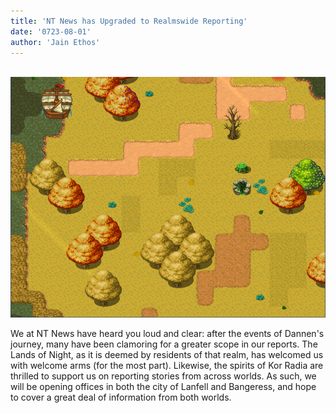 ```yaml
---
title: 'NT News has Upgraded to Realmswide Reporting'
date: '0723-08-01'
author: 'Jain Ethos'
---
```


‎
![Picture](https://github.com/Bubseatbubs/nt-news/blob/master/img/Worldwide.png?raw=true "Worldswide Reporting will lead to great ventures...")

We at NT News have heard you loud and clear: after the events of Dannen's journey, many have been clamoring for a greater scope in our reports. The Lands of Night, as it is deemed by residents of that realm, has welcomed us with welcome arms (for the most part). Likewise, the spirits of Kor Radia are thrilled to support us on reporting stories from across worlds. As such, we will be opening offices in both the city of Lanfell and Bangeress, and hope to cover a great deal of information from both worlds.